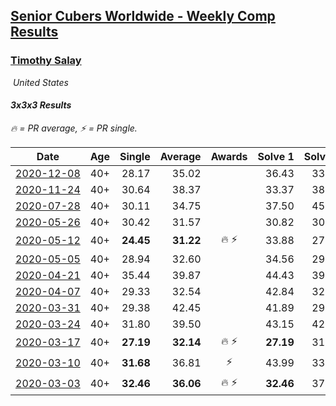 <style>table {white-space: nowrap;}</style>
<link rel="stylesheet" type="text/css" href="/scw-comp/css/flags.css" />

## [Senior Cubers Worldwide - Weekly Comp Results](/scw-comp/results/)
### [Timothy Salay](README.md)

<i class="flag flag-US" />&nbsp;United States

#### 3x3x3 Results

<span style="white-space: nowrap;">🔥 = PR average</span>, <span style="white-space: nowrap;">⚡ = PR single</span>.

| Date | Age | Single | Average | Awards | Solve 1 | Solve 2 | Solve 3 | Solve 4 | Solve 5 | Video |
| :--: | :--: | --: | --: | :--: | --: | --: | --: | --: | --: | :-- |
| [2020-12-08](../../results/2020-12-08/333.md) | 40+ | 28.17 | 35.02 |  | 36.43 | 33.44 | 37.93 | 28.17 | 35.20 | [Desktop](https://www.facebook.com/BigTSpot/videos/10217347432429042) / [Mobile](https://m.facebook.com/BigTSpot/videos/10217347432429042) |
| [2020-11-24](../../results/2020-11-24/333.md) | 40+ | 30.64 | 38.37 |  | 33.37 | 38.45 | 45.24 | 43.28 | 30.64 | [Desktop](https://www.facebook.com/BigTSpot/videos/10217268593218111) / [Mobile](https://m.facebook.com/BigTSpot/videos/10217268593218111) |
| [2020-07-28](../../results/2020-07-28/333.md) | 40+ | 30.11 | 34.75 |  | 37.50 | 45.68 | 34.57 | 32.17 | 30.11 | [Desktop](https://www.facebook.com/BigTSpot/videos/10216538974258093) / [Mobile](https://m.facebook.com/BigTSpot/videos/10216538974258093) |
| [2020-05-26](../../results/2020-05-26/333.md) | 40+ | 30.42 | 31.57 |  | 30.82 | 30.59 | 30.42 | 33.46 | 33.30 | [Desktop](https://www.facebook.com/BigTSpot/videos/10216079953102851) / [Mobile](https://m.facebook.com/BigTSpot/videos/10216079953102851) |
| [2020-05-12](../../results/2020-05-12/333.md) | 40+ | **24.45** | **31.22** | 🔥 ⚡ | 33.88 | 27.27 | 32.50 | **24.45** | 37.96 | [Desktop](https://www.facebook.com/BigTSpot/videos/10215971290226347) / [Mobile](https://m.facebook.com/BigTSpot/videos/10215971290226347) |
| [2020-05-05](../../results/2020-05-05/333.md) | 40+ | 28.94 | 32.60 |  | 34.56 | 29.04 | 28.94 | 38.00 | 34.20 | [Desktop](https://www.facebook.com/BigTSpot/videos/10215917029789870) / [Mobile](https://m.facebook.com/BigTSpot/videos/10215917029789870) |
| [2020-04-21](../../results/2020-04-21/333.md) | 40+ | 35.44 | 39.87 |  | 44.43 | 39.08 | 35.44 | 36.16 | 44.37 | [Desktop](https://www.facebook.com/events/880278499062375/permalink/881701672253391) / [Mobile](https://m.facebook.com/events/880278499062375?view=permalink&id=881701672253391) |
| [2020-04-07](../../results/2020-04-07/333.md) | 40+ | 29.33 | 32.54 |  | 42.84 | 32.60 | 35.15 | 29.87 | 29.33 | [Desktop](https://www.facebook.com/events/510082903229069/permalink/514392026131490) / [Mobile](https://m.facebook.com/events/510082903229069?view=permalink&id=514392026131490) |
| [2020-03-31](../../results/2020-03-31/333.md) | 40+ | 29.38 | 42.45 |  | 41.89 | 29.38 | 43.14 | 43.37 | 42.33 | [Desktop](https://www.facebook.com/events/207898257161923/permalink/211664380118644) / [Mobile](https://m.facebook.com/events/207898257161923?view=permalink&id=211664380118644) |
| [2020-03-24](../../results/2020-03-24/333.md) | 40+ | 31.80 | 39.50 |  | 43.15 | 42.90 | 33.17 | 42.44 | 31.80 | [Desktop](https://www.facebook.com/events/524456301543611/permalink/526342854688289) / [Mobile](https://m.facebook.com/events/524456301543611?view=permalink&id=526342854688289) |
| [2020-03-17](../../results/2020-03-17/333.md) | 40+ | **27.19** | **32.14** | 🔥 ⚡ | **27.19** | 31.31 | 41.25 | 34.23 | 30.89 | [Desktop](https://www.facebook.com/events/280686576235146/permalink/282751479361989) / [Mobile](https://m.facebook.com/events/280686576235146?view=permalink&id=282751479361989) |
| [2020-03-10](../../results/2020-03-10/333.md) | 40+ | **31.68** | 36.81 | ⚡ | 43.99 | 33.02 | 35.02 | **31.68** | 42.40 | [Desktop](https://www.facebook.com/events/164742401163863/permalink/164951044476332) / [Mobile](https://m.facebook.com/events/164742401163863?view=permalink&id=164951044476332) |
| [2020-03-03](../../results/2020-03-03/333.md) | 40+ | **32.46** | **36.06** | 🔥 ⚡ | **32.46** | 37.63 | 49.02 | 33.27 | 37.29 | [Desktop](https://www.facebook.com/events/241721610185997/permalink/242622543429237) / [Mobile](https://m.facebook.com/events/241721610185997?view=permalink&id=242622543429237) |


<!-- Global site tag (gtag.js) - Google Analytics -->
<script async src="https://www.googletagmanager.com/gtag/js?id=UA-86348435-3"></script>
<script>window.dataLayer = window.dataLayer || []; function gtag() {dataLayer.push(arguments);} gtag('js', new Date()); gtag('config', 'UA-86348435-3');</script>
